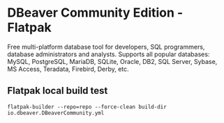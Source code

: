 # DBeaver Community Edition - Flatpak

Free multi-platform database tool for developers, SQL programmers, database administrators and analysts. Supports all popular databases: MySQL, PostgreSQL, MariaDB, SQLite, Oracle, DB2, SQL Server, Sybase, MS Access, Teradata, Firebird, Derby, etc.

## Flatpak local build test
```
flatpak-builder --repo=repo --force-clean build-dir io.dbeaver.DBeaverCommunity.yml
```

